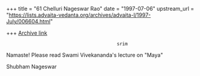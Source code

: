 +++
title = "61 Chelluri Nageswar Rao"
date = "1997-07-06"
upstream_url = "https://lists.advaita-vedanta.org/archives/advaita-l/1997-July/006604.html"

+++
[Archive link](https://lists.advaita-vedanta.org/archives/advaita-l/1997-July/006604.html)

                                             srim

Namaste!  Please read Swami Vivekananda's lecture on "Maya"

Shubham                                     Nageswar

